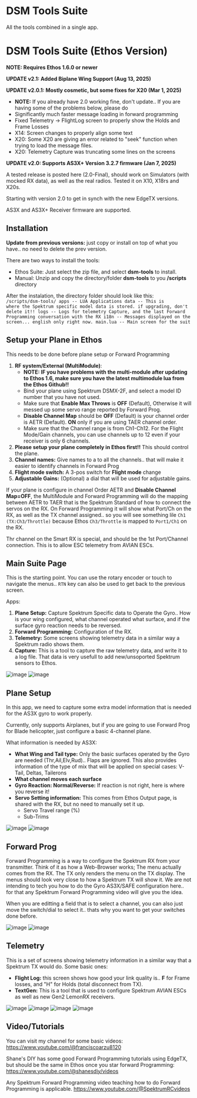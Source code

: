 
# DSM Tools Suite
All the tools combined in a single app.


# DSM Tools Suite (Ethos Version)

**NOTE:  Requires Ethos 1.6.0 or newer**

**UPDATE v2.1: Added Biplane Wing Support  (Aug 13, 2025)**

**UPDATE v2.0.1: Mostly cosmetic, but some fixes for X20 (Mar 1, 2025)** 
  -  **NOTE:** If you already have 2.0 working fine, don't update.. If you are having some of the problems below, please do
  -  Significantly much faster message loading in forward programming
  -  Fixed Telemetry -> FlightLog screen to properly show the Holds and Frame Losses
  -  X14: Screen changes to properly align some text
  -  X20: Some X20 are giving an error related to "seek" function when trying to load the message files.
  -  X20: Telemetry Capture was truncating some lines on the screens

**UPDATE v2.0: Supports AS3X+ Version 3.2.7 firmware   (Jan 7, 2025)**

A tested release is posted here (2.0-Final), should work on Simulators (with mocked RX data), as well as the real radios.
Tested it on X10, X18rs and X20s.  

Starting with version 2.0 to get in synch with the new EdgeTX versions.

AS3X and AS3X+ Receiver firmware are supported.


## Installation
**Update from previous versions:** just copy or install on top of what you have.. no need to delete the prev version.

There are two ways to install the tools:
* Ethos Suite:  Just select the zip file, and select **dsm-tools** to install.
* Manual: Unzip and copy the directory/folder **dsm-tools** to you **/scripts** directory

After the instalation, the directory folder should look like this:
<code>
  /scripts/dsm-tools/
                  apps        -- LUA Applications 
                  data        -- This is where the Spektrum specific model data is stored. if upgrading, don't delete it!!
                  logs        -- Logs for telemetry Capture, and the last Forward Programming conversation with the RX
                  i18n        -- Messages displayed on the screen... english only right now.
                  main.lua    -- Main screen for the suit
</code>

## Setup your Plane in Ethos

This needs to be done before plane setup or Forward Programming
1. **RF system/External (MultiModule)**:
    - **NOTE: IF you have problems with the multi-module after updating to Ethos 1.6, make sure you have the latest multimodule lua from the Ethos Github!!**
    - Bind your plane using Spektrum DSMX-2F, and select a model ID number that you have not used.
    - Make sure that **Enable Max Throws** is **OFF** (Default), Otherwise it will messed up some servo range reported by Forward Prog.
    - **Disable Channel Map** should be **OFF** (Default) is your channel order is AETR (Default). **ON** only if you are using TAER channel order.
    - Make sure that the Channel range is from Ch1-Ch12. For the Flight Mode/Gain channels, you can use channels up to 12 even if your receiver is only 6 channels.
2. **Please setup your plane completely in Ethos first!!** This should control the plane.
3. **Channel names:** Give names to a to all the channels.. that will make it easier to identify channels in Forward Prog 
4. **Flight mode switch:** A 3-pos switch for **Flight mode** change
5. **Adjustable Gains:** (Optional) a dial that will be used for adjustable gains.



If your plane is configure in channel Order AETR and **Disable Channel Map=OFF**, the MultiModule and Forward Programming will do the mapping between AETR to TAER that is the Spektrum Standard of how to connect the servos on the RX. On Forward Programming it will show what Port/Ch on the RX, as well as the TX channel assigned.. so you will see something lile <code>Ch1 (TX:Ch3/Throttle)</code> because Ethos <code>Ch3/Throttle</code> is mapped to <code>Port1/Ch1</code> on the RX.

Thr channel on the Smart RX is special, and should be the 1st Port/Channel connection. This is to allow ESC telemetry from AVIAN ESCs.


## Main Suite Page

This is the starting point. You can use the rotary encoder or touch to navigate the menus.. <code>RTN</code> key can also be used to get back to the previous screen.

Apps:

1. **Plane Setup:** Capture Spektrum Specific data to Operate the Gyro.. How is your wing configured, what channel operated what surface, and if the surface gyro reaction needs to be reversed.
2. **Forward Programming:** Configuration of the RX.
3. **Telemetry:** Some screens showing telemetry data in a similar way a Spektrum radio shows them.
4. **Capture:** This is a tool to capture the raw telemetry data, and write it to a log file. That data is very usefull to add new/unsoported Spektrum sensors to Ethos. 

![image](https://github.com/user-attachments/assets/22a280e3-3f4b-4591-ac82-e8a2c4ec3193)
![image](https://github.com/user-attachments/assets/0da5693b-025c-40a1-b465-81f8fd258fcd)

## Plane Setup
In this app, we need to capture some extra model information that is needed for the AS3X gyro to
work properly.  

Currently, only supports Airplanes, but if you are going to use Forward Prog for Blade helicopter, 
just configure a basic 4-channel plane.  

What information is needed by AS3X:
* **What Wing and Tail type:** Only the basic surfaces operated by the Gyro are needed (Thr,Ail,Elv,Rud).. Flaps are ignored. This also provides information of the type of mix that will be applied on special cases: V-Tail, Deltas, Tailerons
* **What channel moves each surface**
* **Gyro Reaction: Normal/Reverse:** If reaction is not right, here is where you reverse it!
* **Servo Setting information:**   This comes from Ethos Output page, is shared with the RX, but no need to manually set it up.
  * Servo Travel range (%)
  * Sub-Trims

![image](https://github.com/user-attachments/assets/a642302a-98fe-4755-a0ac-5ac63232ba95)
![image](https://github.com/user-attachments/assets/f6fb3f22-6e82-40eb-aae0-5004d5a67ec9)

## Forward Prog
Forward Programming is a way to configure the Spektrum RX from your transmitter. Think of it as how a Web-Browser works; The menu actually comes from the RX. The TX only renders the menu on the TX display. The menus should look very close to how a Spektrum TX will show it.  We are not intending to tech you how to do the Gyro AS3X/SAFE configuration here.. for that any Spektrum Forward Programming video will give you the idea.

When you are editting a field that is to select a channel, you can also just move the switch/dial to select it.. thats why you want to get your switches done before.

![image](https://github.com/user-attachments/assets/686fae9b-68a3-4273-81d6-569f18252e20)
![image](https://github.com/user-attachments/assets/b7290f69-fc74-4483-8980-003f83666fe3)


## Telemetry 

This is a set of screens showing telemetry information in a similar way that a Spektrum TX would do.
Some basic ones:

* **Flight Log:** this screen shows how good your link quality is.. **F** for Frame losses, and "H" for Holds (total disconnect from TX).
* **TextGen:**  This is a tool that is used to configure Spektrum AVIAN ESCs as well as new Gen2 LemonRX receivers.


![image](https://github.com/user-attachments/assets/e723c10f-1093-4fed-ac40-d1ca23381248)
![image](https://github.com/user-attachments/assets/1de92ca8-ea0d-41ea-aeb1-4690022170f4)
![image](https://github.com/user-attachments/assets/ab2bcc3b-1fbd-4629-8d96-2c5fe11d024b)
![image](https://github.com/user-attachments/assets/c8d9d45e-86d3-486c-acf0-bbe7e1b149c7)


## Video/Tutorials

You can visit my channel for some basic videos:  https://www.youtube.com/@franciscoarzu8120

Shane's DIY has some good Forward Programming tutorials using EdgeTX, but should be the same in Ethos once you star forward Programming:
https://www.youtube.com/@shanesdiy/videos

Any Spektrum Forward Programming video teaching how to do Forward Programming is applicable.  https://www.youtube.com/@SpektrumRCvideos







